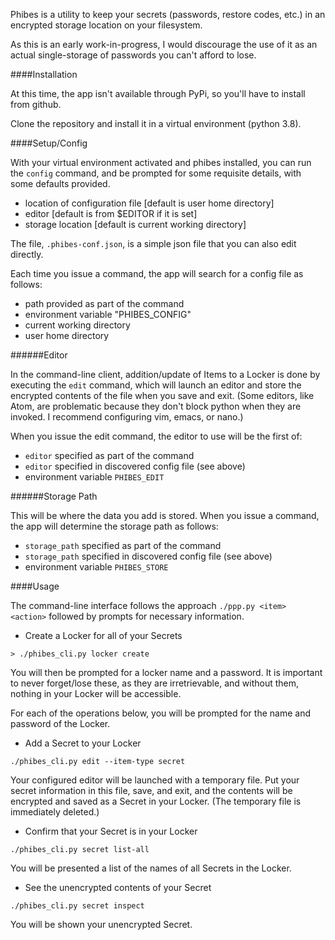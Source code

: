 Phibes is a utility to keep your secrets (passwords, restore codes, etc.) in an encrypted storage location on your filesystem.

As this is an early work-in-progress, I would discourage the use of it as an actual single-storage of passwords you can't afford to lose.

####Installation

At this time, the app isn't available through PyPi, so you'll have to install from github.

Clone the repository and install it in a virtual environment (python 3.8).

####Setup/Config

With your virtual environment activated and phibes installed, you can run the `config` command, and be prompted for some requisite details, with some defaults provided.

- location of configuration file [default is user home directory]
- editor [default is from $EDITOR if it is set]
- storage location [default is current working directory]

The file, `.phibes-conf.json`, is a simple json file that you can also edit directly.

Each time you issue a command, the app will search for a config file as follows:

- path provided as part of the command
- environment variable "PHIBES_CONFIG"
- current working directory
- user home directory

######Editor

In the command-line client, addition/update of Items to a Locker is done by executing the `edit` command, which will launch an editor and store the encrypted contents of the file when you save and exit. (Some editors, like Atom, are problematic because they don't block python when they are invoked. I recommend configuring vim, emacs, or nano.)

When you issue the edit command, the editor to use will be the first of:
- `editor` specified as part of the command
- `editor` specified in discovered config file (see above)
- environment variable `PHIBES_EDIT`

######Storage Path

This will be where the data you add is stored.
When you issue a command, the app will determine the storage path as follows:
- `storage_path` specified as part of the command
- `storage_path` specified in discovered config file (see above)
- environment variable `PHIBES_STORE`

####Usage

The command-line interface follows the approach `./ppp.py <item> <action>` followed by prompts for necessary information.

- Create a Locker for all of your Secrets

```
> ./phibes_cli.py locker create
```

You will then be prompted for a locker name and a password.
It is important to never forget/lose these, as they are irretrievable, and without them, nothing in your Locker will be accessible.

For each of the operations below, you will be prompted for the name and password of the Locker.

- Add a Secret to your Locker

```
./phibes_cli.py edit --item-type secret
```
Your configured editor will be launched with a temporary file.
Put your secret information in this file, save, and exit, and the contents will be encrypted and saved as a Secret in your Locker.
(The temporary file is immediately deleted.)

- Confirm that your Secret is in your Locker
```
./phibes_cli.py secret list-all
```
You will be presented a list of the names of all Secrets in the Locker.

- See the unencrypted contents of your Secret
```
./phibes_cli.py secret inspect
```
You will be shown your unencrypted Secret.


